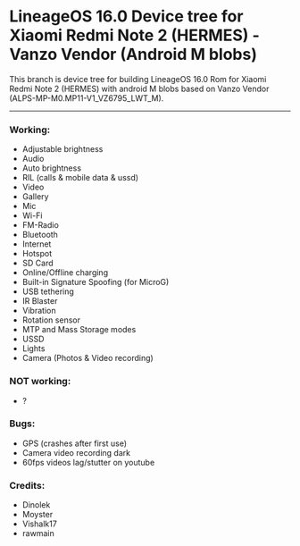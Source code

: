 # LineageOS 16.0 Device tree for Xiaomi Redmi Note 2 (HERMES) - Vanzo Vendor (Android M blobs)

This branch is device tree for building LineageOS 16.0 Rom for Xiaomi Redmi Note 2 (HERMES) with android M blobs based on Vanzo Vendor (ALPS-MP-M0.MP11-V1_VZ6795_LWT_M).

---

### Working:
  - Adjustable brightness
  - Audio
  - Auto brightness
  - RIL (calls & mobile data & ussd)
  - Video
  - Gallery
  - Mic
  - Wi-Fi
  - FM-Radio
  - Bluetooth
  - Internet
  - Hotspot
  - SD Card
  - Online/Offline charging
  - Built-in Signature Spoofing (for MicroG)
  - USB tethering
  - IR Blaster
  - Vibration
  - Rotation sensor
  - MTP and Mass Storage modes
  - USSD
  - Lights
  - Camera (Photos & Video recording)

### NOT working:
  - ?

### Bugs:
  - GPS (crashes after first use)
  - Camera video recording dark
  - 60fps videos lag/stutter on youtube

### Credits:
  - Dinolek
  - Moyster
  - Vishalk17
  - rawmain
